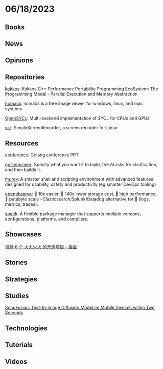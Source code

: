 # 06/18/2023

## Books

## News

## Opinions

## Repositories
[kokkos](https://github.com/kokkos/kokkos): Kokkos C++ Performance Portability Programming EcoSystem: The Programming Model - Parallel Execution and Memory Abstraction

[nomacs](https://github.com/nomacs/nomacs): nomacs is a free image viewer for windows, linux, and mac systems.

[OpenSYCL](https://github.com/OpenSYCL/OpenSYCL): Multi-backend implementation of SYCL for CPUs and GPUs

[ssr](https://github.com/MaartenBaert/ssr): SimpleScreenRecorder, a screen recorder for Linux

## Resources
[conference](https://github.com/gopherchina/conference): Golang conference PPT

[gpt-engineer](https://github.com/AntonOsika/gpt-engineer): Specify what you want it to build, the AI asks for clarification, and then builds it.

[murex](https://github.com/lmorg/murex): A smarter shell and scripting environment with advanced features designed for usability, safety and productivity (eg smarter DevOps tooling)

[openobserve](https://github.com/openobserve/openobserve): 🚀 10x easier, 🚀 140x lower storage cost, 🚀 high performance, 🚀 petabyte scale - Elasticsearch/Splunk/Datadog alternative for 🚀 (logs, metrics, traces).

[spack](https://github.com/spack/spack): A flexible package manager that supports multiple versions, configurations, platforms, and compilers.

## Showcases
[推荐 6 个 火火火火 的开源项目 - 掘金](https://juejin.cn/post/7240690534075318309)

## Stories

## Strategies

## Studies
[SnapFusion: Text-to-Image Diffusion Model on Mobile Devices within Two Seconds](https://snap-research.github.io/SnapFusion/)

## Technologies

## Tutorials

## Videos
